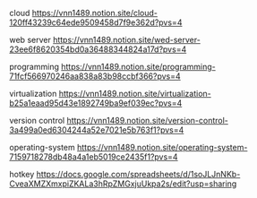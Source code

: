 cloud             https://vnn1489.notion.site/cloud-120ff43239c64ede9509458d7f9e362d?pvs=4

web server        https://vnn1489.notion.site/wed-server-23ee6f8620354bd0a36488344824a17d?pvs=4

programming       https://vnn1489.notion.site/programming-71fcf566970246aa838a83b98ccbf366?pvs=4

virtualization    https://vnn1489.notion.site/virtualization-b25a1eaad95d43e1892749ba9ef039ec?pvs=4

version control   https://vnn1489.notion.site/version-control-3a499a0ed6304244a52e7021e5b763f1?pvs=4

operating-system  https://vnn1489.notion.site/operating-system-7159718278db48a4a1eb5019ce2435f1?pvs=4

hotkey            https://docs.google.com/spreadsheets/d/1soJLJnNKb-CveaXMZXmxpiZKALa3hRpZMGxjuUkpa2s/edit?usp=sharing